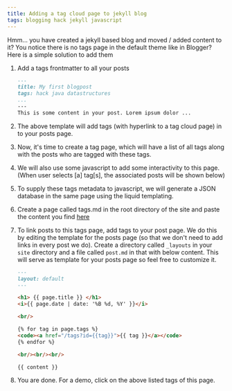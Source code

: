 ```yaml
---
title: Adding a tag cloud page to jekyll blog
tags: blogging hack jekyll javascript
---
```


Hmm... you have created a jekyll based blog and moved / added content to it? You notice there is no tags page in the default theme like in Blogger? Here is a simple solution to add them

1. Add a tags frontmatter to all your posts
	```markdown
	---
	title: My first blogpost
	tags: hack java datastructures
	...
	---
	This is some content in your post. Lorem ipsum dolor ...
	```

2. The above template will add tags (with hyperlink to a tag cloud page) in to your posts page.

3. Now, it's time to create a tag page, which will have a list of all tags along with the posts who are tagged with these tags.

4. We will also use some javascript to add some interactivity to this page. (When user selects [a] tag[s], the associated posts will be shown below)

5. To supply these tags metadata to javascript, we will generate a JSON database in the same page using the liquid templating.

6. Create a page called tags.md in the root directory of the site and paste the content you find [here](https://raw.githubusercontent.com/mmpataki/mmpataki.github.io/master/foo.md)

7. To link posts to this tags page, add tags to your post page. We do this by editing the template for the posts page (so that we don't need to add links in every post we do). Create a directory called `_layouts` in your `site` directory and a file called `post.md` in that with below content. This will serve as template for your posts page so feel free to customize it.
	```markdown
	---
	layout: default
	---

	<h1> {{ page.title }} </h1>
	<i>{{ page.date | date: '%B %d, %Y' }}</i>

	<br/>

	{% for tag in page.tags %}
	<code><a href="/tags?id={{tag}}">{{ tag }}</a></code>
	{% endfor %}

	<br/><br/><br/>

	{{ content }}
	```

8. You are done. For a demo, click on the above listed tags of this page.